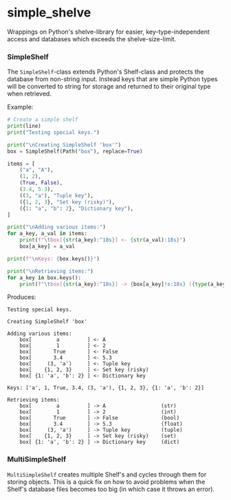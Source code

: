 # simple_shelve
Wrappings on Python's shelve-library for easier, key-type-independent access and databases which 
exceeds the shelve-size-limit.

### SimpleShelf

The `SimpleShelf`-class extends Python's Shelf-class and protects the database from non-string
input. Instead keys that are simple Python types will be converted to string for storage and 
returned to their original type when retrieved. 

Example:
```Python
# Create a simple shelf
print(line)
print("Testing special keys.")

print("\nCreating SimpleShelf 'box'")
box = SimpleShelf(Path("box"), replace=True)

items = [
    ("a", "A"),
    (1, 2),
    (True, False),
    (3.4, 5.3),
    ((3, "a"), "Tuple key"),
    ({1, 2, 3}, "Set key (risky)"),
    ({1: "a", "b": 2}, "Dictionary key"),
]

print("\nAdding various items:")
for a_key, a_val in items:
    print(f"\tbox[{str(a_key):^18s}] <- {str(a_val):18s}")
    box[a_key] = a_val

print(f"\nKeys: {box.keys()}")

print("\nRetrieving items:")
for a_key in box.keys():
    print(f"\tbox[{str(a_key):^18s}] -> {box[a_key]!s:18s} ({type(a_key).__name__})")
```

Produces:
```
Testing special keys.

Creating SimpleShelf 'box'

Adding various items:
	box[        a         ] <- A                 
	box[        1         ] <- 2                 
	box[       True       ] <- False             
	box[       3.4        ] <- 5.3               
	box[     (3, 'a')     ] <- Tuple key         
	box[    {1, 2, 3}     ] <- Set key (risky)   
	box[ {1: 'a', 'b': 2} ] <- Dictionary key    

Keys: ['a', 1, True, 3.4, (3, 'a'), {1, 2, 3}, {1: 'a', 'b': 2}]

Retrieving items:
	box[        a         ] -> A                  (str)
	box[        1         ] -> 2                  (int)
	box[       True       ] -> False              (bool)
	box[       3.4        ] -> 5.3                (float)
	box[     (3, 'a')     ] -> Tuple key          (tuple)
	box[    {1, 2, 3}     ] -> Set key (risky)    (set)
	box[ {1: 'a', 'b': 2} ] -> Dictionary key     (dict)
```

### MultiSimpleShelf

`MultiSimpleShelf` creates multiple Shelf's and cycles through them for storing objects.
This is a quick fix on how to avoid problems when the Shelf's database files becomes too big 
(in which case it throws an error).
